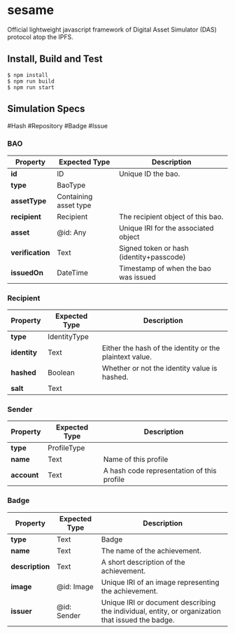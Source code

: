 # sesame
Official lightweight javascript framework of Digital Asset Simulator (DAS) protocol atop the IPFS.

## Install, Build and Test
```
$ npm install
$ npm run build
$ npm run start
```

## Simulation Specs
\#Hash \#Repository \#Badge \#Issue

### BAO

| Property | Expected Type | Description |
| -------- | ------------- | ----------- |
| **id** | ID | Unique ID the bao.
| **type** | BaoType |
| **assetType** | Containing asset type |
| **recipient** | Recipient | The recipient object of this bao.
| **asset** | @id: Any | Unique IRI for the associated object
| **verification** | Text | Signed token or hash (identity+passcode)
| **issuedOn** | DateTime | Timestamp of when the bao was issued

### Recipient

| Property | Expected Type | Description |
| -------- | ------------- | ----------- |
| **type** | IdentityType |
| **identity** | Text | Either the hash of the identity or the plaintext value.
| **hashed** | Boolean | Whether or not the identity value is hashed.
| **salt** | Text |

### Sender

| Property | Expected Type | Description |
| -------- | ------------- | ----------- |
| **type** | ProfileType |
| **name** | Text | Name of this profile |
| **account** | Text | A hash code representation of this profile

### Badge

| Property | Expected Type | Description |
| -------- | ------------- | ----------- |
| **type** | Text | Badge
| **name** | Text | The name of the achievement.
| **description** | Text | A short description of the achievement.
| **image** | @id: Image | Unique IRI of an image representing the achievement.
| **issuer** | @id: Sender | Unique IRI or document describing the individual, entity, or organization that issued the badge.

